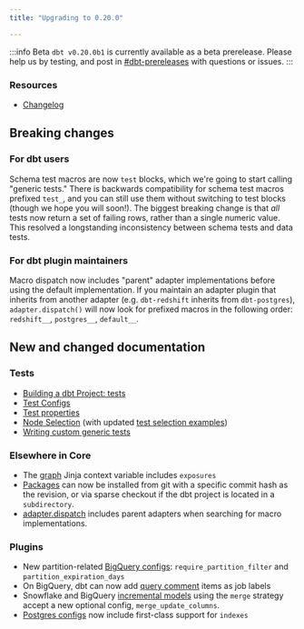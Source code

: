 ```yaml
---
title: "Upgrading to 0.20.0"

---
```


:::info Beta
`dbt v0.20.0b1` is currently available as a beta prerelease. Please help us by testing, and post in [#dbt-prereleases](https://getdbt.slack.com/archives/C016X6ABVUK) with questions or issues.
:::

### Resources

- [Changelog](https://github.com/fishtown-analytics/dbt/blob/develop/CHANGELOG.md)

## Breaking changes

### For dbt users

Schema test macros are now `test` blocks, which we're going to start calling "generic tests." There is backwards compatibility for schema test macros prefixed `test_`, and you can still use them without switching to test blocks (though we hope you will soon!). The biggest breaking change is that _all_ tests now return a set of failing rows, rather than a single numeric value. This resolved a longstanding inconsistency between schema tests and data tests.

### For dbt plugin maintainers

Macro dispatch now includes "parent" adapter implementations before using the default implementation. If you maintain an adapter plugin that inherits from another adapter (e.g. `dbt-redshift` inherits from `dbt-postgres`), `adapter.dispatch()` will now look for prefixed macros in the following order: `redshift__`, `postgres__`, `default__`.

## New and changed documentation

### Tests
- [Building a dbt Project: tests](building-a-dbt-project/tests)
- [Test Configs](test-configs)
- [Test properties](resource-properties/tests)
- [Node Selection](node-selection/syntax) (with updated [test selection examples](test-selection-examples))
- [Writing custom generic tests](custom-generic-tests)

### Elsewhere in Core
- The [graph](graph) Jinja context variable includes `exposures`
- [Packages](package-management) can now be installed from git with a specific commit hash as the revision, or via sparse checkout if the dbt project is located in a `subdirectory`.
- [adapter.dispatch](adapter#dispatch) includes parent adapters when searching for macro implementations.

### Plugins
- New partition-related [BigQuery configs](bigquery-configs#additional-partition-configs): `require_partition_filter` and `partition_expiration_days`
- On BigQuery, dbt can now add [query comment](query-comment) items as job labels
- Snowflake and BigQuery [incremental models](configuring-incremental-models#strategy-specific-configs) using the `merge` strategy accept a new optional config, `merge_update_columns`.
- [Postgres configs](postgres-configs) now include first-class support for `indexes`
